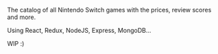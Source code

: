 The catalog of all Nintendo Switch games with the prices, review scores and more.

Using React, Redux, NodeJS, Express, MongoDB...

WIP :)

